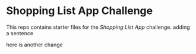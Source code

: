 # Shopping List App Challenge

This repo contains starter files for the *Shopping List App* challenge.
adding a sentence

here is another change
